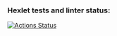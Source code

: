### Hexlet tests and linter status:
[![Actions Status](https://github.com/maksimowich/layout-designer-project-lvl1/workflows/hexlet-check/badge.svg)](https://github.com/maksimowich/layout-designer-project-lvl1/actions)

